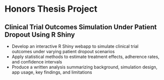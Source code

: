 # Honors Thesis Project

## Clinical Trial Outcomes Simulation Under Patient Dropout Using R Shiny
* Develop an interactive R Shiny webapp to simulate clinical trial outcomes under varying patient dropout scenarios
* Apply statistical methods to estimate treatment effects, adherence rates, and confidence intervals
* Produce a written analysis summarizing background, simulation design, app usage, key findings, and limitations
